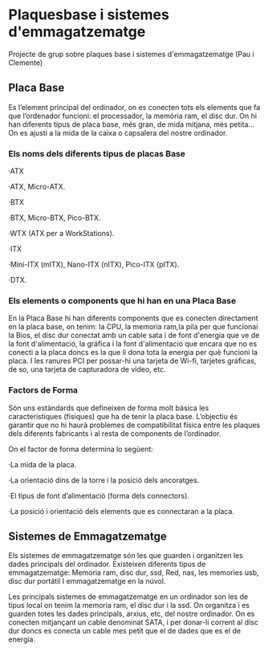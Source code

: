 # Plaquesbase i sistemes d'emmagatzematge
Projecte de grup sobre plaques base i sistemes d'emmagatzematge (Pau i Clemente)

## Placa Base
Es l’element principal del ordinador, on es conecten tots els elements que fa que l’ordenador funcioni: el processador, la memòria ram, el disc dur.
On hi han diferents tipus de placa base, més gran, de mida mitjana, més petita... On es ajusti a la mida de la caixa o capsalera del nostre ordinador. 

### Els noms dels diferents tipus de placas Base
·ATX

·ATX, Micro-ATX.

·BTX

·BTX, Micro-BTX, Pico-BTX.

·WTX (ATX per a WorkStations).

·ITX

·Mini-ITX (mITX), Nano-ITX (nITX), Pico-ITX (pITX).

·DTX.
### Els elements o components que hi han en una Placa Base
En la Placa Base hi han diferents components que es conecten directament en la placa base, on tenim: la CPU, la memoria ram,la pila per que funcionai la Bios, el disc dur conectat amb un cable sata i de font d'energia que ve de la font d'alimentació, la gráfica i la font d'alimentació que encara que no es conecti a la placa doncs es la que li dona tota la energia per què funcioni la placa. I les ranures PCI per possar-hi una tarjeta de Wi-fi, tarjetes gráficas, de so, una tarjeta de capturadora de video, etc.


### Factors de Forma
Són uns estàndards que defineixen de forma molt bàsica les característiques (físiques) que ha de tenir la placa base. 
L’objectiu és garantir que no hi haurà problemes de compatibilitat física entre les plaques dels diferents fabricants i al resta de components de l’ordinador. 

On el factor de forma determina lo següent: 

·La mida de la placa. 

·La orientació dins de la torre i la posició dels ancoratges. 

·El tipus de font d’alimentació (forma dels connectors). 

·La posició i orientació dels elements que es connectaran a la placa. 

## Sistemes de Emmagatzematge
Els sistemes de emmagatzematge són les que guarden i organitzen les dades principals del ordinador. Existeixen diferents tipus de emmagatzematge: Memoria ram, disc dur, ssd, Red, nas, les memories usb, disc dur portátil I emmagatzematge en la núvol. 

Les principals sistemes de emmagatzematge en un ordinador son les de tipus local on tenim la memoria ram, el disc dur i la ssd. On organitza i es guarden totes les dades principals, arxius, etc, del nostre ordinador. On es conecten mitjançant un cable denominat SATA, i per donar-li corrent al disc dur doncs es conecta un cable mes petit que el de dades que es el de energia.

